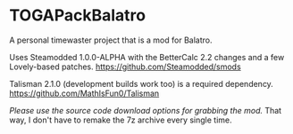 # TOGAPackBalatro
A personal timewaster project that is a mod for Balatro.

Uses Steamodded 1.0.0-ALPHA with the BetterCalc 2.2 changes and a few Lovely-based patches.
https://github.com/Steamodded/smods

Talisman 2.1.0 (development builds work too) is a required dependency.
https://github.com/MathIsFun0/Talisman

_Please use the source code download options for grabbing the mod._ That way, I don't have to remake the 7z archive every single time.
